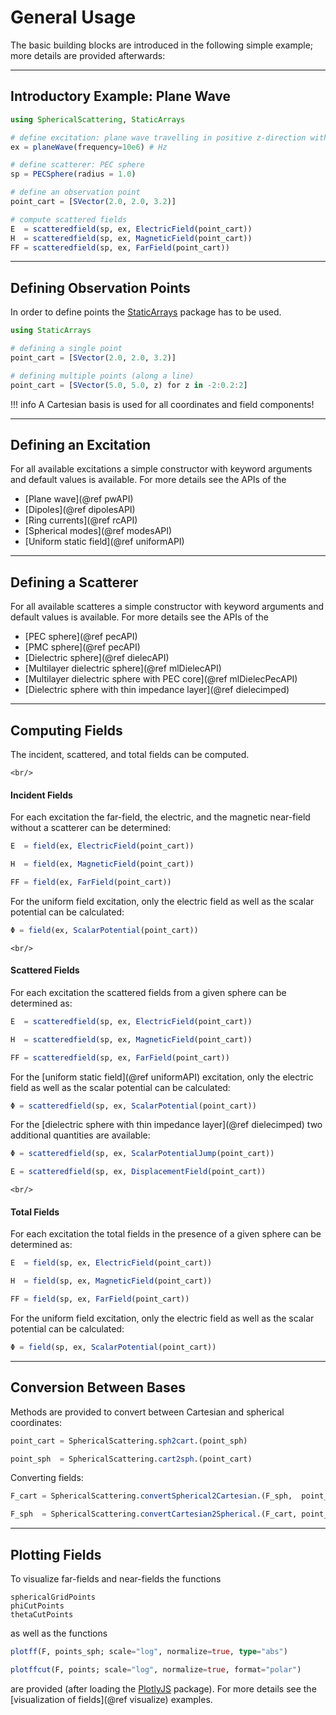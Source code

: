 
# General Usage

The basic building blocks are introduced in the following simple example; more details are provided afterwards:

---
## Introductory Example: Plane Wave



```julia
using SphericalScattering, StaticArrays

# define excitation: plane wave travelling in positive z-direction with x-polarization
ex = planeWave(frequency=10e6) # Hz

# define scatterer: PEC sphere
sp = PECSphere(radius = 1.0)

# define an observation point
point_cart = [SVector(2.0, 2.0, 3.2)] 

# compute scattered fields
E  = scatteredfield(sp, ex, ElectricField(point_cart))
H  = scatteredfield(sp, ex, MagneticField(point_cart))
FF = scatteredfield(sp, ex, FarField(point_cart))
```

---
## Defining Observation Points

In order to define points the [StaticArrays](https://github.com/JuliaArrays/StaticArrays.jl) package has to be used.
```julia
using StaticArrays

# defining a single point
point_cart = [SVector(2.0, 2.0, 3.2)] 

# defining multiple points (along a line)
point_cart = [SVector(5.0, 5.0, z) for z in -2:0.2:2]
```

!!! info
    A Cartesian basis is used for all coordinates and field components!


---
## Defining an Excitation

For all available excitations a simple constructor with keyword arguments and default values is available. For more details see the APIs of the 

- [Plane wave](@ref pwAPI)
- [Dipoles](@ref dipolesAPI)
- [Ring currents](@ref rcAPI)
- [Spherical modes](@ref modesAPI)
- [Uniform static field](@ref uniformAPI)


---
## Defining a Scatterer

For all available scatteres a simple constructor with keyword arguments and default values is available. For more details see the APIs of the 

- [PEC sphere](@ref pecAPI)
- [PMC sphere](@ref pecAPI)
- [Dielectric sphere](@ref dielecAPI)
- [Multilayer dielectric sphere](@ref mlDielecAPI)
- [Multilayer dielectric sphere with PEC core](@ref mlDielecPecAPI)
- [Dielectric sphere with thin impedance layer](@ref dielecimped) 


---
## Computing Fields

The incident, scattered, and total fields can be computed.
```@raw html
<br/>
```

#### Incident Fields

For each excitation the far-field, the electric, and the magnetic near-field without a scatterer can be determined: 
```julia
E  = field(ex, ElectricField(point_cart))

H  = field(ex, MagneticField(point_cart))

FF = field(ex, FarField(point_cart))
```

For the uniform field excitation, only the electric field as well as the scalar potential can be calculated:
```julia
Φ = field(ex, ScalarPotential(point_cart))
```
```@raw html
<br/>
```

#### Scattered Fields

For each excitation the scattered fields from a given sphere can be determined as:

```julia
E  = scatteredfield(sp, ex, ElectricField(point_cart))

H  = scatteredfield(sp, ex, MagneticField(point_cart))

FF = scatteredfield(sp, ex, FarField(point_cart))

```
For the [uniform static field](@ref uniformAPI) excitation, only the electric field as well as the scalar potential can be calculated:
```julia
Φ = scatteredfield(sp, ex, ScalarPotential(point_cart))
```
For the [dielectric sphere with thin impedance layer](@ref dielecimped) two additional quantities are available:
```julia
Φ = scatteredfield(sp, ex, ScalarPotentialJump(point_cart))

E = scatteredfield(sp, ex, DisplacementField(point_cart))
```

```@raw html
<br/>
```

#### Total Fields

For each excitation the total fields in the presence of a given sphere can be determined as:

```julia
E  = field(sp, ex, ElectricField(point_cart))

H  = field(sp, ex, MagneticField(point_cart))

FF = field(sp, ex, FarField(point_cart))

```
For the uniform field excitation, only the electric field as well as the scalar potential can be calculated:
```julia
Φ = field(sp, ex, ScalarPotential(point_cart))
```


---
## Conversion Between Bases

Methods are provided to convert between Cartesian and spherical coordinates:

```julia
point_cart = SphericalScattering.sph2cart.(point_sph)

point_sph  = SphericalScattering.cart2sph.(point_cart)
```

Converting fields:

```julia
F_cart = SphericalScattering.convertSpherical2Cartesian.(F_sph,  point_sph)

F_sph  = SphericalScattering.convertCartesian2Spherical.(F_cart, point_sph)
```


---
## Plotting Fields

To visualize far-fields and near-fields the functions

```@docs
sphericalGridPoints
phiCutPoints
thetaCutPoints
```

as well as the functions

```julia
plotff(F, points_sph; scale="log", normalize=true, type="abs")

plotffcut(F, points; scale="log", normalize=true, format="polar")
```

are provided (after loading the [PlotlyJS](https://github.com/JuliaPlots/PlotlyJS.jl/tree/master) package). 
For more details see the [visualization of fields](@ref visualize) examples.